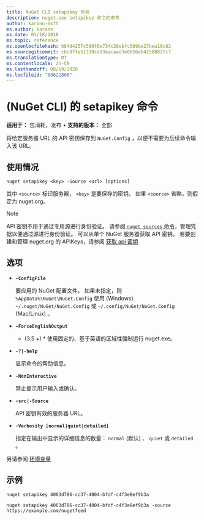 ```yaml
---
title: NuGet CLI setapikey 命令
description: nuget.exe setapikey 命令的参考
author: karann-msft
ms.author: karann
ms.date: 01/18/2018
ms.topic: reference
ms.openlocfilehash: b84d4257c580f6e734c26ebfc589be27bea10c82
ms.sourcegitcommit: cbc87fe51330cdd3eacaad3e8656eb4258882fc7
ms.translationtype: MT
ms.contentlocale: zh-CN
ms.lasthandoff: 08/19/2020
ms.locfileid: "88622806"
---
```

# <a name="setapikey-command-nuget-cli"></a> (NuGet CLI) 的 setapikey 命令

**适用于：** 包消耗，发布 &bullet; **支持的版本：** 全部

将给定服务器 URL 的 API 密钥保存到 `NuGet.Config` ，以便不需要为后续命令输入该 URL。

## <a name="usage"></a>使用情况

```cli
nuget setapikey <key> -Source <url> [options]
```

其中 `<source>` 标识服务器， `<key>` 是要保存的密钥。 如果 `<source>` 省略，则假定为 nuget.org。 

> [!NOTE]
> API 密钥不用于通过专用源进行身份验证。 请参阅[ `nuget sources` 命令](../cli-reference/cli-ref-sources.md)，管理凭据以便通过源进行身份验证。
> 可以从单个 NuGet 服务器获取 API 密钥。 若要创建和管理 nuget.org 的 APIKeys，请参阅 [获取 api 密钥](../../nuget-org/scoped-api-keys.md#acquire-an-api-key)

## <a name="options"></a>选项

- **`-ConfigFile`**

  要应用的 NuGet 配置文件。 如果未指定，则 `%AppData%\NuGet\NuGet.Config` 使用 (Windows) `~/.nuget/NuGet/NuGet.Config` 或 `~/.config/NuGet/NuGet.Config` (Mac/Linux) 。

- **`-ForceEnglishOutput`**

  * (3.5 +) * 使用固定的、基于英语的区域性强制运行 nuget.exe。

- **`-?|-help`**

  显示命令的帮助信息。

- **`-NonInteractive`**

  禁止提示用户输入或确认。

- **`-src|-Source`**

  API 密钥有效的服务器 URL。

- **`-Verbosity [normal|quiet|detailed]`**

  指定在输出中显示的详细信息的数量： `normal` (默认) 、 `quiet` 或 `detailed` 。

另请参阅 [环境变量](cli-ref-environment-variables.md)

## <a name="examples"></a>示例

```cli
nuget setapikey 4003d786-cc37-4004-bfdf-c4f3e8ef9b3a

nuget setapikey 4003d786-cc37-4004-bfdf-c4f3e8ef9b3a -source https://example.com/nugetfeed
```
